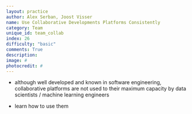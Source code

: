 ```yaml
---
layout: practice
author: Alex Serban, Joost Visser
name: Use Collaborative Developments Platforms Consistently
category: Team
unique_id: team_collab
index: 26
difficulty: "basic"
comments: True
description:
image: #
photocredit: #
---
```



- although well developed and known in software engineering, collaborative platforms are not used to their maximum capacity by data scientists / machine learning engineers


- learn how to use them